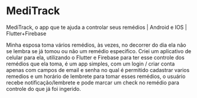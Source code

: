 # MediTrack
MediTrack, o app que te ajuda a controlar seus remédios | Android e IOS | Flutter+Firebase

Minha esposa toma vários remédios, às vezes, no decorrer do dia ela não se lembra se já tomou ou não um remédio especifico. Criei um aplicativo de celular para ela, utilizando o Flutter e Firebase para ter esse controle dos remédios que ela toma, é um app simples, com um login / criar conta apenas com campos de email e senha no qual é permitido cadastrar varios remedios e um horário de lembrete para tomar esses remédios, o usuário recebe notificação/lembrete e pode marcar um check no remédio para controle do que já foi ingerido.
